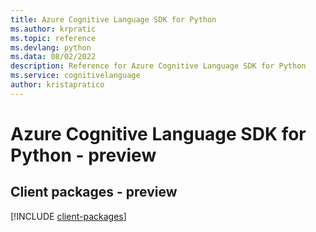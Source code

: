 ```yaml
---
title: Azure Cognitive Language SDK for Python
ms.author: krpratic
ms.topic: reference
ms.devlang: python
ms.data: 08/02/2022
description: Reference for Azure Cognitive Language SDK for Python
ms.service: cognitivelanguage
author: kristapratico
---
```

# Azure Cognitive Language SDK for Python - preview

## Client packages - preview
[!INCLUDE [client-packages](cognitive-language-client-index.md)]